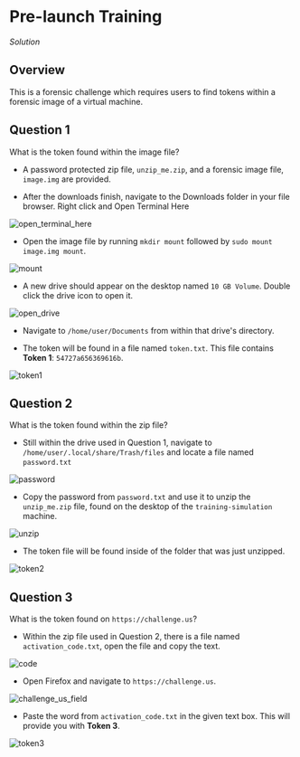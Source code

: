 # Pre-launch Training

_Solution_

## Overview
This is a forensic challenge which requires users to find tokens within a forensic image of a virtual machine.


## Question 1

What is the token found within the image file?

- A password protected zip file, `unzip_me.zip`, and a forensic image file, `image.img` are provided.

- After the downloads finish, navigate to the Downloads folder in your file browser. Right click and Open Terminal Here

![open_terminal_here](img/open_terminal_here.png)

- Open the image file by running `mkdir mount` followed by `sudo mount image.img mount`.

![mount](img/mount.png)

- A new drive should appear on the desktop named `10 GB Volume`. Double click the drive icon to open it.

![open_drive](img/open_drive.png)

- Navigate to `/home/user/Documents` from within that drive's directory.

- The token will be found in a file named `token.txt`. This file contains **Token 1**: `54727a656369616b`.

![token1](img/token1.png)


## Question 2

What is the token found within the zip file?

- Still within the drive used in Question 1, navigate to `/home/user/.local/share/Trash/files` and locate a file named `password.txt`

![password](img/password.png)

- Copy the password from `password.txt` and use it to unzip the `unzip_me.zip` file, found on the desktop of the `training-simulation` machine.

![unzip](img/unzip.png)

- The token file will be found inside of the folder that was just unzipped.

![token2](img/token2.png)


## Question 3

What is the token found on `https://challenge.us`?

- Within the zip file used in Question 2, there is a file named `activation_code.txt`, open the file and copy the text.

![code](img/code.png)

- Open Firefox and navigate to `https://challenge.us`.

![challenge_us_field](img/challenge_us_field.png)

- Paste the word from `activation_code.txt` in the given text box. This will provide you with **Token 3**.

![token3](img/token3.png)
